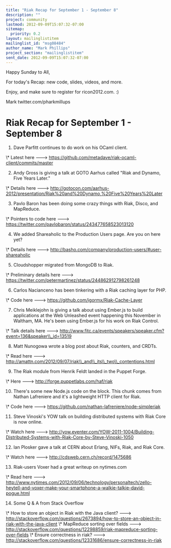 ```yaml
---
title: "Riak Recap for September 1 - September 8"
description: ""
project: community
lastmod: 2012-09-09T15:07:32-07:00
sitemap:
  priority: 0.2
layout: mailinglistitem
mailinglist_id: "msg08484"
author_name: "Mark Phillips"
project_section: "mailinglistitem"
sent_date: 2012-09-09T15:07:32-07:00
---
```



Happy Sunday to All,

For today's Recap: new code, slides, videos, and more.

Enjoy, and make sure to register for ricon2012.com. :)

Mark
twitter.com/pharkmillups

Riak Recap for September 1 - September 8
================================

1) Dave Parfitt continues to do work on his OCaml client.

\\* Latest here ---&gt; https://github.com/metadave/riak-ocaml-client/commits/master

2) Andy Gross is giving a talk at GOTO Aarhus called "Riak and Dynamo,
Five Years Later."

\\* Details here ---&gt;
http://gotocon.com/aarhus-2012/presentation/Riak%20and%20Dynamo,%20Five%20Years%20Later

3) Pavlo Baron has been doing some crazy things with Riak, Disco, and
MapReduce.

\\* Pointers to code here ---&gt;
https://twitter.com/pavlobaron/status/243477658523013120

4) We added Shareaholic to the Production Users page. Are you on here yet?

\\* Details here ---&gt; http://basho.com/company/production-users/#user-shareaholic

5) Cloudshopper migrated from MongoDB to Riak.

\\* Preliminary details here ---&gt;
https://twitter.com/petermartinez/status/244862912798261248

6) Carlos Nacianceno has been tinkering with a Riak caching layer for PHP.

\\* Code here ---&gt; https://github.com/igormx/Riak-Cache-Layer

7) Chris Meiklejohn is giving a talk about using Ember.js to build
applications at the Web Unleashed event happening this November in
Waltham, MA. He's been using Ember.js for his work on Riak Control.

\\* Talk details here ---&gt;
http://www.fitc.ca/events/speakers/speaker.cfm?event=136&speaker\\_id=13519

8) Matt Nunogowa wrote a blog post about Riak, counters, and CRDTs.

\\* Read here ---&gt; http://amattn.com/2012/09/07/riak\\_and\\_its\\_two\\_contentions.html

9) The Riak module from Henrik Feldt landed in the Puppet Forge.

\\* Here ---&gt; http://forge.puppetlabs.com/haf/riak

10) There's some new Node.js code on the block. This chunk comes from
Nathan Lafreniere and it's a lightweight HTTP client for Riak.

\\* Code here ---&gt; https://github.com/nathan-lafreniere/node-simpleriak

11) Steve Vinoski's YOW talk on building distributed systems with Riak
Core is now online.

\\* Watch here ---&gt;
http://yow.eventer.com/YOW-2011-1004/Building-Distributed-Systems-with-Riak-Core-by-Steve-Vinoski-1050

12) Ian Plosker gave a talk at CERN about Erlang, NIFs, Riak, and Riak Core.

\\* Watch here ---&gt; http://cdsweb.cern.ch/record/1475686

13) Riak-users Voxer had a great writeup on nytimes.com

\\* Read here ---&gt;
http://www.nytimes.com/2012/09/06/technology/personaltech/zello-heytell-and-voxer-make-your-smartphone-a-walkie-talkie-david-pogue.html

14) Some Q & A from Stack Overflow

\\* How to store an object in Riak with the Java client? ---&gt;
http://stackoverflow.com/questions/2673894/how-to-store-an-object-in-riak-with-the-java-client
\\* MapReduce sorting over fields ---&gt;
http://stackoverflow.com/questions/12298859/riak-mapreduce-sorting-over-fields
\\* Ensure correctness in riak? ---&gt;
http://stackoverflow.com/questions/12331686/ensure-correctness-in-riak

